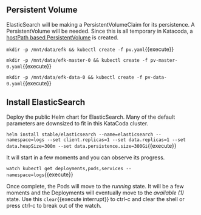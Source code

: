 ## Persistent Volume ##

ElasticSearch will be making a PersistentVolumeClaim for its persistence. A PersistentVolume will be needed. Since this is all temporary in Katacoda, a [hostPath based PersistentVolume](https://kubernetes.io/docs/tasks/configure-pod-container/configure-persistent-volume-storage/#create-a-persistentvolume) is created.

`mkdir -p /mnt/data/efk && kubectl create -f pv.yaml`{{execute}}

`mkdir -p /mnt/data/efk-master-0 && kubectl create -f pv-master-0.yaml`{{execute}}

`mkdir -p /mnt/data/efk-data-0 && kubectl create -f pv-data-0.yaml`{{execute}}

## Install ElasticSearch ##

Deploy the public Helm chart for ElasticSearch. Many of the default parameters are downsized to fit in this KataCoda cluster. 

`helm install stable/elasticsearch --name=elasticsearch --namespace=logs --set client.replicas=1 --set data.replicas=1 --set data.heapSize=300m --set data.persistence.size=300Gi`{{execute}}

It will start in a few moments and you can observe its progress.

`watch kubectl get deployments,pods,services --namespace=logs`{{execute}}

Once complete, the Pods will move to the _running_ state. It will be a few moments and the Deployments will eventually move to the _available (1)_ state. Use this ```clear```{{execute interrupt}} to ctrl-c and clear the shell or press ctrl-c to break out of the watch.
